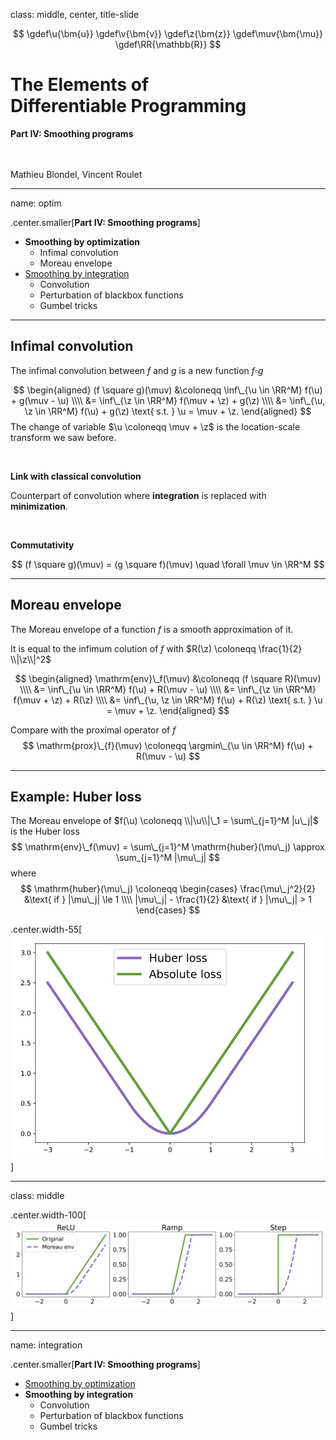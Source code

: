 class: middle, center, title-slide

$$
\gdef\u{\bm{u}}
\gdef\v{\bm{v}}
\gdef\z{\bm{z}}
\gdef\muv{\bm{\mu}}
\gdef\RR{\mathbb{R}}
$$

# The Elements of <br> Differentiable Programming

**Part IV: Smoothing programs**

<br><br>
Mathieu Blondel, Vincent Roulet

---

name: optim

.center.smaller[**Part IV: Smoothing programs**]

- **Smoothing by optimization**
  * Infimal convolution
  * Moreau envelope
- <a class="outline-link" href="#integration">Smoothing by integration</a>
  * Convolution
  * Perturbation of blackbox functions
  * Gumbel tricks

---

## Infimal convolution

The infimal convolution between $f$ and $g$ is a new function $f \square g$

$$
\begin{aligned}
(f \square g)(\muv) 
&\coloneqq \inf\_{\u \in \RR^M} f(\u) + g(\muv - \u) \\\\
&= \inf\_{\z \in \RR^M} f(\muv + \z) + g(\z) \\\\
&= \inf\_{\u, \z \in \RR^M} f(\u) + g(\z) \text{ s.t. } \u = \muv + \z.
\end{aligned}
$$
The change of variable $\u \coloneqq \muv + \z$ is the location-scale transform we saw before.

<br>

**Link with classical convolution**

Counterpart of convolution where **integration** is replaced with **minimization**.

<br>

**Commutativity**

$$
(f \square g)(\muv) = (g \square f)(\muv) \quad \forall \muv \in \RR^M
$$

---

## Moreau envelope

The Moreau envelope of a function $f$ is a smooth approximation of it.

It is equal to the infimum colution of $f$ with $R(\z) \coloneqq \frac{1}{2} \\|\z\\|^2$

$$
\begin{aligned}
\mathrm{env}\_f(\muv) 
&\coloneqq (f \square R)(\muv) \\\\
&= \inf\_{\u \in \RR^M} f(\u) + R(\muv - \u) \\\\
&= \inf\_{\z \in \RR^M} f(\muv + \z) + R(\z) \\\\
&= \inf\_{\u, \z \in \RR^M} f(\u) + R(\z) \text{ s.t. } \u = \muv + \z.
\end{aligned}
$$

Compare with the proximal operator of $f$
$$
\mathrm{prox}\_{f}(\muv) 
\coloneqq \argmin\_{\u \in \RR^M} f(\u) + R(\muv - \u) 
$$

---

## Example: Huber loss

The Moreau envelope of $f(\u) \coloneqq \\|\u\\|\_1 = \sum\_{j=1}^M |u\_j|$ is the Huber loss
$$
\mathrm{env}\_f(\muv) = \sum\_{j=1}^M \mathrm{huber}(\mu\_j) \approx \sum_{j=1}^M |\mu\_j|
$$
where
$$
\mathrm{huber}(\mu\_j)
\coloneqq
\begin{cases}
\frac{\mu\_j^2}{2} &\text{ if } |\mu\_j| \le 1 \\\\
|\mu\_j| - \frac{1}{2} &\text{ if } |\mu\_j| > 1
\end{cases}
$$

.center.width-55[![](./figures/smoothing/huber_abs.png)]

---

class: middle

.center.width-100[![](./figures/smoothing/moreau_env_non_cvx.png)]

---

name: integration

.center.smaller[**Part IV: Smoothing programs**]

- <a class="outline-link" href="#optim">Smoothing by optimization</a>
- **Smoothing by integration**
  * Convolution
  * Perturbation of blackbox functions
  * Gumbel tricks
